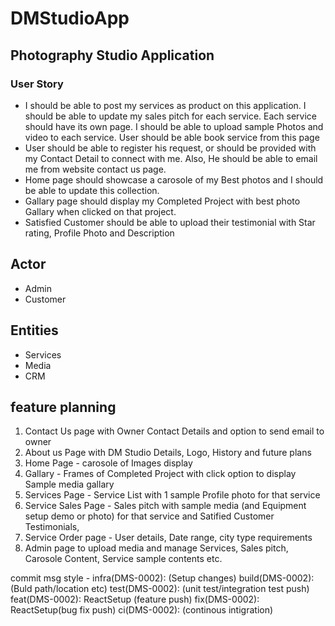 # DMStudioApp
## Photography Studio Application
### User Story
- I should be able to post my services as product on this application. I should be able to update my sales pitch for each service. Each service should have its own page. I should be able to upload sample Photos and video to each service. User should be able book service from this page
- User should be able to register his request, or should be provided with my Contact Detail to connect with me. Also, He should be able to email me from website contact us page.
- Home page should showcase a carosole of my Best photos and I should be able to update this collection.
- Gallary page should display my Completed Project with best photo Gallary when clicked on that project.
- Satisfied Customer should be able to upload their testimonial with Star rating, Profile Photo and Description

## Actor
- Admin
- Customer

## Entities
- Services
- Media
- CRM

## feature planning
1. Contact Us page with Owner Contact Details and option to send email to owner
2. About us Page with DM Studio Details, Logo, History and future plans
3. Home Page -  carosole of Images display
4. Gallary -  Frames of Completed Project with click option to display Sample media gallary
5. Services Page - Service List with 1 sample Profile photo for that service 
6. Service Sales Page - Sales pitch with sample media (and Equipment setup demo or photo) for that service and Satified Customer Testimonials,
7. Service Order page - User details, Date range, city type requirements
8. Admin page to upload media and manage Services, Sales pitch, Carosole Content, Service sample contents etc.


commit msg style -
      infra(DMS-0002): (Setup changes)
	  build(DMS-0002): (Buld path/location etc)
	  test(DMS-0002): (unit test/integration test push)
	  feat(DMS-0002): ReactSetup (feature push)
	  fix(DMS-0002): ReactSetup(bug fix push)
	  ci(DMS-0002): (continous intigration)